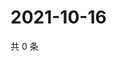 # 2021-10-16

共 0 条

<!-- BEGIN WEIBO -->
<!-- 最后更新时间 Sat Oct 16 2021 07:11:40 GMT+0800 (China Standard Time) -->

<!-- END WEIBO -->

